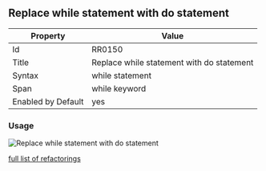 ## Replace while statement with do statement

Property | Value
--- | --- 
Id | RR0150
Title | Replace while statement with do statement
Syntax | while statement
Span | while keyword
Enabled by Default | yes

### Usage

![Replace while statement with do statement](../../images/refactorings/ReplaceWhileWithDo.png)

[full list of refactorings](Refactorings.md)
